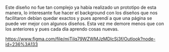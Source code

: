 Este diseño no fue tan complejo ya había realizado un prototipo de esta manera, lo interesante fue hacer el background con los diseños que nos facilitaron debían quedar exactos y pues aprendí a que una página se puede ver mejor con algunos diseños. Esta vez me demore menos que con los anteriores y pues cada día aprendo cosas nuevas. 

https://www.figma.com/file/miTilq79WZWMJzMDIcSj3f/Outlook?node-id=236%3A133